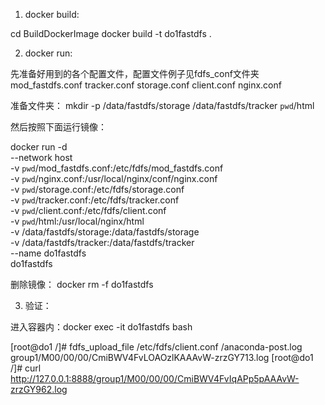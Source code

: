 1. docker build:

cd BuildDockerImage
docker build -t do1fastdfs .

2. docker run:

先准备好用到的各个配置文件，配置文件例子见fdfs_conf文件夹
mod_fastdfs.conf
tracker.conf
storage.conf
client.conf
nginx.conf


准备文件夹：
mkdir -p /data/fastdfs/storage /data/fastdfs/tracker `pwd`/html

然后按照下面运行镜像：

docker run -d \
  --network host \
  -v `pwd`/mod_fastdfs.conf:/etc/fdfs/mod_fastdfs.conf \
  -v `pwd`/nginx.conf:/usr/local/nginx/conf/nginx.conf \
  -v `pwd`/storage.conf:/etc/fdfs/storage.conf \
  -v `pwd`/tracker.conf:/etc/fdfs/tracker.conf \
  -v `pwd`/client.conf:/etc/fdfs/client.conf \
  -v `pwd`/html:/usr/local/nginx/html \
  -v /data/fastdfs/storage:/data/fastdfs/storage \
  -v /data/fastdfs/tracker:/data/fastdfs/tracker \
  --name do1fastdfs \
  do1fastdfs

删除镜像：
docker rm -f do1fastdfs

3. 验证：

进入容器内：docker exec -it  do1fastdfs bash

[root@do1 /]# fdfs_upload_file /etc/fdfs/client.conf /anaconda-post.log 
group1/M00/00/00/CmiBWV4FvLOAOzlKAAAvW-zrzGY713.log
[root@do1 /]# curl http://127.0.0.1:8888/group1/M00/00/00/CmiBWV4FvIqAPp5pAAAvW-zrzGY962.log